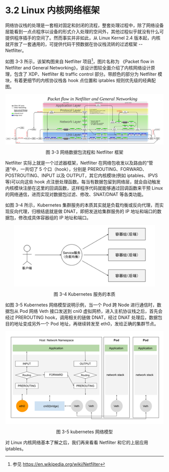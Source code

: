 # 3.2 Linux 内核网络框架

网络协议栈的处理是一套相对固定和封闭的流程，整套处理过程中，除了网络设备层能看到一点点程序以设备的形式介入处理的空间外，其他过程似乎就没有什么可提供程序插手的空间了。然而事实并非如此，从 Linux Kernel 2.4 版本起，内核就开放了一套通用的，可提供代码干预数据在协议栈流转的过滤框架 -- Netfilter。

如图 3-3 所示，该架构图来自 Netfilter 项目[^1]，图片名称为 《Packet flow in Netfilter and General Networking》，该设计图较全面介绍了内核网络设计原理，包含了 XDP、Netfilter 和 traffic control 部分。带颜色的部分为 Netfilter 模块，有着更细节的内核协议栈各 hook 点位置和 iptables 规则优先级的经典配图。


<div  align="center">
	<img src="../assets/Netfilter-packet-flow.svg" width = "800"  align=center />
	<p>图 3-3 网络数据包流程和 Netfilter 框架</p>
</div>

Netfilter 实际上就是一个过滤器框架，Netfilter 在网络包收发以及路由的“管道”中，一共切了 5 个口（hook），分别是 PREROUTING、FORWARD、POSTROUTING、INPUT 以及 OUTPUT，其它内核模块(例如 iptables、IPVS 等)可以向这些 hook 点注册处理函数。每当有数据包留到网络层，就会自动触发内核模块注册在这里的回调函数，这样程序代码就能够通过回调函数来干预 Linux 的网络通信，进而实现对数据包过滤、修改、SNAT/DNAT 等各类功能。

如图 3-4 所示，Kubernetes 集群服务的本质其实就是负载均衡或反向代理，而实现反向代理，归根结底就是做 DNAT，即把发送给集群服务的 IP 地址和端口的数据包，修改成具体容器组的 IP 地址和端口。

<div  align="center">
	<img src="../assets/k8s-service.svg" width = "450"  align=center />
	<p>图 3-4 Kubernetes 服务的本质</p>
</div>

如图 3-5 Kubernetes 网络模型说明示例，当一个 Pod 跨 Node 进行通信时，数据包从 Pod 网络 Veth 接口发送到 cni0 虚拟网桥，进入主机协议栈之后，首先会经过 PREROUTING hook，调用相关的链做 DNAT，经过 DNAT 处理后，数据包目的地址变成另外一个 Pod 地址，再继续转发至 eth0，发给正确的集群节点。

<div  align="center">
	<img src="../assets/netfilter-k8s.svg" width = "550"  align=center />
	<p>图 3-5 kubernetes 网络模型</p>
</div>

对 Linux 内核网络基本了解之后，我们再来看看 Netfilter 和它的上层应用 iptables。

[^1]: 参见 https://en.wikipedia.org/wiki/Netfilter

